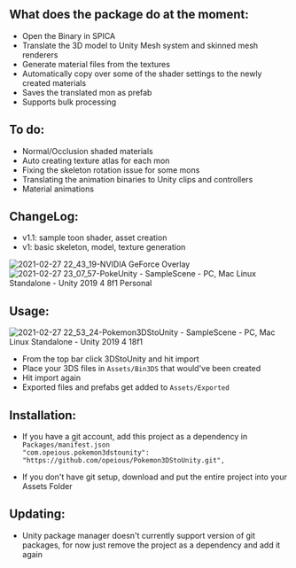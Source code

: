 What does the package do at the moment:
-
- Open the Binary in SPICA
- Translate the 3D model to Unity Mesh system and skinned mesh renderers
- Generate material files from the textures 
- Automatically copy over some of the shader settings to the newly created materials
- Saves the translated mon as prefab
- Supports bulk processing

To do:
-
- Normal/Occlusion shaded materials
- Auto creating texture atlas for each mon
- Fixing the skeleton rotation issue for some mons
- Translating the animation binaries to Unity clips and controllers
- Material animations

ChangeLog:
-
- v1.1: sample toon shader, asset creation
- v1: basic skeleton, model, texture generation

![2021-02-27 22_43_19-NVIDIA GeForce Overlay](https://user-images.githubusercontent.com/3764951/109395153-e4543300-7950-11eb-8351-e42af713c374.png)
![2021-02-27 23_07_57-PokeUnity - SampleScene - PC, Mac   Linux Standalone - Unity 2019 4 8f1 Personal](https://user-images.githubusercontent.com/3764951/109395156-e918e700-7950-11eb-83c9-4923417450f1.png)


Usage:
-
![2021-02-27 22_53_24-Pokemon3DStoUnity - SampleScene - PC, Mac   Linux Standalone - Unity 2019 4 18f1](https://user-images.githubusercontent.com/3764951/109395128-c8509180-7950-11eb-8b5b-2243dcf1f899.png)

- From the top bar click 3DStoUnity and hit import
- Place your 3DS files in `Assets/Bin3DS` that would've been created
- Hit import again
- Exported files and prefabs get added to  `Assets/Exported`

Installation:
-
- If you have a git account, add this project as a dependency in `Packages/manifest.json`  
`"com.opeious.pokemon3dstounity": "https://github.com/opeious/Pokemon3DStoUnity.git",`

- If you don't have git setup, download and put the entire project into your Assets Folder

Updating:
-
- Unity package manager doesn't currently support version of git packages, for now just remove the project as a dependency and add it again
